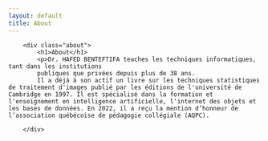 ```yaml
---
layout: default
title: About  
---
```


		<div class="about">
			<h1>About</h1>
			<p>Dr. HAFED BENTEFTIFA teaches les techniques informatiques, tant dans les institutions 
			publiques que privées depuis plus de 38 ans. 
			Il a déjà à son actif un livre sur les techniques statistiques de traitement d'images publié par les éditions de l'université de Cambridge en 1997. Il est spécialisé dans la formation et l'enseignement en intelligence artificielle, l'internet des objets et les bases de données. En 2022, il a reçu la mention d’honneur de l’association québécoise de pédagogie collégiale (AQPC).
</p>

			 
		</div>
